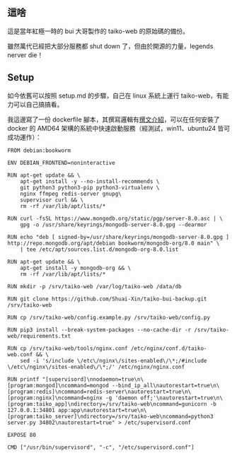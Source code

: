 ## 這啥

這是當年紅極一時的 bui 大哥製作的 taiko-web 的原始碼的備份。

雖然萬代已經把大部分服務都 shut down 了，但由於開源的力量，legends nerver die！

## Setup

如今依舊可以按照 setup.md 的步驟，自己在 linux 系統上運行 taiko-web，有能力可以自己搞搞看。

我這邊寫了一份 dockerfile 腳本，其撰寫邏輯有[撰文介紹](https://shuaixin.cc/Docker-Taiko-Web/)，可以在任何安裝了 docker 的 AMD64 架構的系統中快速啟動服務（經測試，win11、ubuntu24 皆可成功運作）：

```
FROM debian:bookworm

ENV DEBIAN_FRONTEND=noninteractive

RUN apt-get update && \
    apt-get install -y --no-install-recommends \
    git python3 python3-pip python3-virtualenv \
    nginx ffmpeg redis-server gnupg\
    supervisor curl && \
    rm -rf /var/lib/apt/lists/*

RUN curl -fsSL https://www.mongodb.org/static/pgp/server-8.0.asc | \
    gpg -o /usr/share/keyrings/mongodb-server-8.0.gpg --dearmor

RUN echo "deb [ signed-by=/usr/share/keyrings/mongodb-server-8.0.gpg ] http://repo.mongodb.org/apt/debian bookworm/mongodb-org/8.0 main" \
    | tee /etc/apt/sources.list.d/mongodb-org-8.0.list

RUN apt-get update && \
    apt-get install -y mongodb-org && \
    rm -rf /var/lib/apt/lists/*

RUN mkdir -p /srv/taiko-web /var/log/taiko-web /data/db

RUN git clone https://github.com/Shuai-Xin/taiko-bui-backup.git /srv/taiko-web

RUN cp /srv/taiko-web/config.example.py /srv/taiko-web/config.py

RUN pip3 install --break-system-packages --no-cache-dir -r /srv/taiko-web/requirements.txt

RUN cp /srv/taiko-web/tools/nginx.conf /etc/nginx/conf.d/taiko-web.conf && \
    sed -i 's/include \/etc\/nginx\/sites-enabled\/\*;/#include \/etc\/nginx\/sites-enabled\/\*;/' /etc/nginx/nginx.conf

RUN printf "[supervisord]\nnodaemon=true\n\
[program:mongod]\ncommand=mongod --bind_ip_all\nautorestart=true\n\
[program:redis]\ncommand=redis-server\nautorestart=true\n\
[program:nginx]\ncommand=nginx -g 'daemon off;'\nautorestart=true\n\
[program:taiko_app]\ndirectory=/srv/taiko-web\ncommand=gunicorn -b 127.0.0.1:34801 app:app\nautorestart=true\n\
[program:taiko_server]\ndirectory=/srv/taiko-web\ncommand=python3 server.py 34802\nautorestart=true" > /etc/supervisord.conf

EXPOSE 80

CMD ["/usr/bin/supervisord", "-c", "/etc/supervisord.conf"]
```
